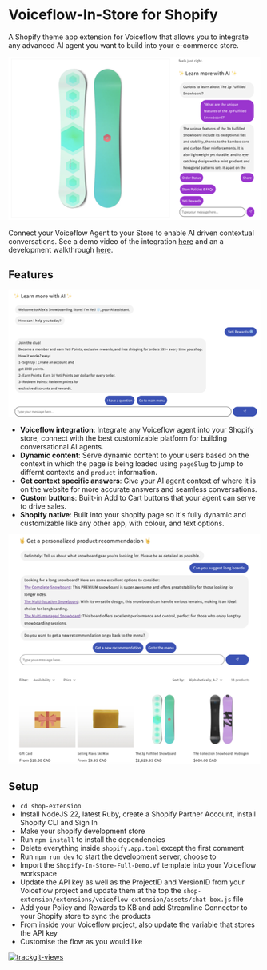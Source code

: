# Voiceflow-In-Store for Shopify

A Shopify theme app extension for Voiceflow that allows you to integrate any advanced AI agent you want to build into your e-commerce store.

![alt text](image-1.png)

Connect your Voiceflow Agent to your Store to enable AI driven contextual conversations. See a demo video of the integration [here](https://youtu.be/o-D4X1QCUv4) and an a development walkthrough [here](https://youtu.be/PQpQVdaGVtU).

## Features

![alt text](image.png)

- **Voiceflow integration**: Integrate any Voiceflow agent into your Shopify store, connect with the best customizable platform for building conversational AI agents.
- **Dynamic content**: Serve dynamic content to your users based on the context in which the page is being loaded using `pageSlug` to jump to differnt contexts and `product` information.
- **Get context specific answers**: Give your AI agent context of where it is on the website for more accurate answers and seamless conversations.
- **Custom buttons**: Built-in Add to Cart buttons that your agent can serve to drive sales.
- **Shopify native**: Built into your shopify page so it's fully dynamic and customizable like any other app, with colour, and text options.

![alt text](image-2.png)

## Setup

- `cd shop-extension`
- Install NodeJS 22, latest Ruby, create a Shopify Partner Account, install Shopify CLI and Sign In 
- Make your shopify development store
- Run `npm install` to install the dependencies
- Delete everything inside `shopify.app.toml` except the first comment
- Run `npm run dev` to start the development server, choose to 
- Import the `Shopify-In-Store-Full-Demo.vf` template into your Voiceflow workspace
- Update the API key as well as the ProjectID and VersionID from your Voiceflow project and update them at the top the `shop-extension/extensions/voiceflow-extension/assets/chat-box.js` file
- Add your Policy and Rewards to KB and add Streamline Connector to your Shopify store to sync the products
- From inside your Voiceflow project, also update the variable that stores the API key
- Customise the flow as you would like

<a href="https://trackgit.com">
<img src="https://us-central1-trackgit-analytics.cloudfunctions.net/token/ping/lyx0uwy14jnoh3qhcubl" alt="trackgit-views" />
</a>
